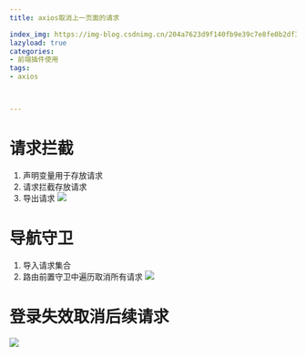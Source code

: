 ```yaml
---
title: axios取消上一页面的请求

index_img: https://img-blog.csdnimg.cn/204a7623d9f140fb9e39c7e8fe0b2df3.png
lazyload: true
categories:
- 前端插件使用
tags:
- axios



---
```












# 请求拦截
1. 声明变量用于存放请求
2. 请求拦截存放请求
3. 导出请求
![](https://img-blog.csdnimg.cn/204a7623d9f140fb9e39c7e8fe0b2df3.png)



# 导航守卫
1. 导入请求集合
2. 路由前置守卫中遍历取消所有请求
![](https://img-blog.csdnimg.cn/8598dd0e5056442cbbe1bf19033d8549.png)


# 登录失效取消后续请求
![](https://img-blog.csdnimg.cn/a07f18d8f0df4a9b90ff348414ced610.png)





